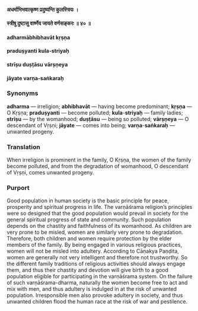 #### अधर्माभिभवात्कृष्ण प्रदुष्यन्ति कुलस्त्रियः ।
#### स्त्रीषु दुष्टासु वार्ष्णेय जायते वर्णसङ्करः ॥ ४० ॥

#### adharmābhibhavāt kṛṣṇa
#### praduṣyanti kula-striyaḥ
#### strīṣu duṣṭāsu vārṣṇeya
#### jāyate varṇa-saṅkaraḥ

### Synonyms

**adharma** — irreligion; **abhibhavāt** — having become predominant; **kṛṣṇa** — O Kṛṣṇa; **praduṣyanti** — become polluted; **kula**-**striyaḥ** — family ladies; **strīṣu** — by the womanhood; **duṣṭāsu** — being so polluted; **vārṣṇeya** — O descendant of Vṛṣṇi; **jāyate** — comes into being; **varṇa**-**saṅkaraḥ** — unwanted progeny.

### Translation

When irreligion is prominent in the family, O Kṛṣṇa, the women of the family become polluted, and from the degradation of womanhood, O descendant of Vṛṣṇi, comes unwanted progeny.

### Purport

Good population in human society is the basic principle for peace, prosperity and spiritual progress in life. The varṇāśrama religion’s principles were so designed that the good population would prevail in society for the general spiritual progress of state and community. Such population depends on the chastity and faithfulness of its womanhood. As children are very prone to be misled, women are similarly very prone to degradation. Therefore, both children and women require protection by the elder members of the family. By being engaged in various religious practices, women will not be misled into adultery. According to Cāṇakya Paṇḍita, women are generally not very intelligent and therefore not trustworthy. So the different family traditions of religious activities should always engage them, and thus their chastity and devotion will give birth to a good population eligible for participating in the varṇāśrama system. On the failure of such varṇāśrama-dharma, naturally the women become free to act and mix with men, and thus adultery is indulged in at the risk of unwanted population. Irresponsible men also provoke adultery in society, and thus unwanted children flood the human race at the risk of war and pestilence.